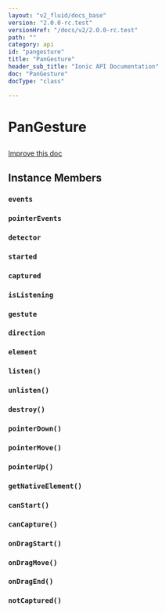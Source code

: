 ```yaml
---
layout: "v2_fluid/docs_base"
version: "2.0.0-rc.test"
versionHref: "/docs/v2/2.0.0-rc.test"
path: ""
category: api
id: "pangesture"
title: "PanGesture"
header_sub_title: "Ionic API Documentation"
doc: "PanGesture"
docType: "class"

---
```










<h1 class="api-title">
<a class="anchor" name="pan-gesture" href="#pan-gesture"></a>

PanGesture





</h1>

<a class="improve-v2-docs" href="http://github.com/driftyco/ionic/edit/master//src/gestures/drag-gesture.ts#L14">
Improve this doc
</a>










<!-- @usage tag -->


<!-- @property tags -->



<!-- instance methods on the class -->

<h2><a class="anchor" name="instance-members" href="#instance-members"></a>Instance Members</h2>

<div id="events"></div>

<h3>
<a class="anchor" name="events" href="#events"></a>
<code>events</code>
  

</h3>












<div id="pointerEvents"></div>

<h3>
<a class="anchor" name="pointerEvents" href="#pointerEvents"></a>
<code>pointerEvents</code>
  

</h3>












<div id="detector"></div>

<h3>
<a class="anchor" name="detector" href="#detector"></a>
<code>detector</code>
  

</h3>












<div id="started"></div>

<h3>
<a class="anchor" name="started" href="#started"></a>
<code>started</code>
  

</h3>












<div id="captured"></div>

<h3>
<a class="anchor" name="captured" href="#captured"></a>
<code>captured</code>
  

</h3>












<div id="isListening"></div>

<h3>
<a class="anchor" name="isListening" href="#isListening"></a>
<code>isListening</code>
  

</h3>












<div id="gestute"></div>

<h3>
<a class="anchor" name="gestute" href="#gestute"></a>
<code>gestute</code>
  

</h3>












<div id="direction"></div>

<h3>
<a class="anchor" name="direction" href="#direction"></a>
<code>direction</code>
  

</h3>












<div id="element"></div>

<h3>
<a class="anchor" name="element" href="#element"></a>
<code>element</code>
  

</h3>












<div id="listen"></div>

<h3>
<a class="anchor" name="listen" href="#listen"></a>
<code>listen()</code>
  

</h3>












<div id="unlisten"></div>

<h3>
<a class="anchor" name="unlisten" href="#unlisten"></a>
<code>unlisten()</code>
  

</h3>












<div id="destroy"></div>

<h3>
<a class="anchor" name="destroy" href="#destroy"></a>
<code>destroy()</code>
  

</h3>












<div id="pointerDown"></div>

<h3>
<a class="anchor" name="pointerDown" href="#pointerDown"></a>
<code>pointerDown()</code>
  

</h3>












<div id="pointerMove"></div>

<h3>
<a class="anchor" name="pointerMove" href="#pointerMove"></a>
<code>pointerMove()</code>
  

</h3>












<div id="pointerUp"></div>

<h3>
<a class="anchor" name="pointerUp" href="#pointerUp"></a>
<code>pointerUp()</code>
  

</h3>












<div id="getNativeElement"></div>

<h3>
<a class="anchor" name="getNativeElement" href="#getNativeElement"></a>
<code>getNativeElement()</code>
  

</h3>












<div id="canStart"></div>

<h3>
<a class="anchor" name="canStart" href="#canStart"></a>
<code>canStart()</code>
  

</h3>












<div id="canCapture"></div>

<h3>
<a class="anchor" name="canCapture" href="#canCapture"></a>
<code>canCapture()</code>
  

</h3>












<div id="onDragStart"></div>

<h3>
<a class="anchor" name="onDragStart" href="#onDragStart"></a>
<code>onDragStart()</code>
  

</h3>












<div id="onDragMove"></div>

<h3>
<a class="anchor" name="onDragMove" href="#onDragMove"></a>
<code>onDragMove()</code>
  

</h3>












<div id="onDragEnd"></div>

<h3>
<a class="anchor" name="onDragEnd" href="#onDragEnd"></a>
<code>onDragEnd()</code>
  

</h3>












<div id="notCaptured"></div>

<h3>
<a class="anchor" name="notCaptured" href="#notCaptured"></a>
<code>notCaptured()</code>
  

</h3>















<!-- related link --><!-- end content block -->


<!-- end body block -->

